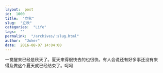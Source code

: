 ```yaml
---
layout:  post
id:  1000
title:  "立秋"
slug:  "立秋"
categories:  "Life"
tags:  ""
permalink:  "/archives/:slug.html"
author:  "Joker"
date:  2016-08-07 14:04:00
---
```




一觉醒来已经是秋天了。夏天来得很快去的也很快。有人会说还有好多事还没有来得及做这个夏天就已经结束了。呵呵